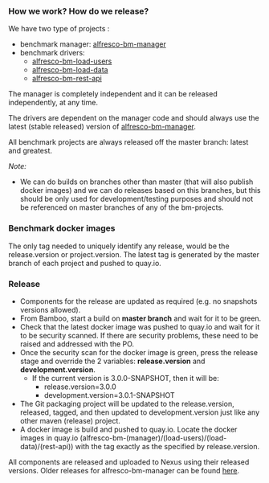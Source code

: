 ### How we work? How do we release?

We have two type of projects : 
* benchmark manager: [alfresco-bm-manager](https://github.com/Alfresco/alfresco-bm-manager)
* benchmark drivers:
   * [alfresco-bm-load-users](https://github.com/Alfresco/alfresco-bm-load-users)
   * [alfresco-bm-load-data](https://github.com/Alfresco/alfresco-bm-load-data)
   * [alfresco-bm-rest-api](https://github.com/Alfresco/alfresco-bm-rest-api)

The manager is completely independent and it can be released independently, at any time.

The drivers are dependent on the manager code and should always use the latest (stable released) version of [alfresco-bm-manager](https://github.com/Alfresco/alfresco-bm-manager). 

All benchmark projects are always released off the master branch: latest and greatest.

*Note:* 
* We can do builds on branches other than master (that will also publish docker images) and we can do releases based on this branches, but this should be only used for development/testing purposes and should not be referenced on master branches of any of the bm-projects.

### Benchmark docker images
The only tag needed to uniquely identify any release, would be the release.version or project.version. 
The latest tag is generated by the master branch of each project and pushed to quay.io.

### Release
* Components for the release are updated as required (e.g. no snapshots versions allowed).
* From Bamboo, start a build on **master branch** and wait for it to be green.
* Check that the latest docker image was pushed to quay.io and wait for it to be security scanned. If there are security problems, these need to be raised and addressed with the PO.
* Once the security scan for the docker image is green, press the release stage and override the 2 variables:
**release.version** and **development.version**.
   * If the current version is 3.0.0-SNAPSHOT, then it will be:
      * release.version=3.0.0
      * development.version=3.0.1-SNAPSHOT
* The Git packaging project will be updated to the release.version, released, tagged, and then updated to development.version just like any other maven (release) project. 
* A docker image is build and pushed to quay.io. Locate the docker images in quay.io (alfresco-bm-(manager)/(load-users)/(load-data)/(rest-api)) with the tag exactly as the specified by release.version.

All components are released and uploaded to Nexus using their released versions.
Older releases for alfresco-bm-manager can be found [here](https://github.com/AlfrescoBenchmark/alfresco-benchmark/releases).
